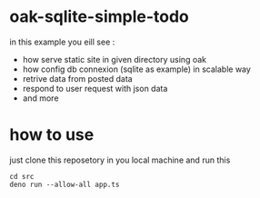# oak-sqlite-simple-todo
in this example you eill see : <br>
- how serve static site in given directory using oak <br>
- how config db connexion (sqlite as example) in scalable way <br>
- retrive data from posted data <br>
- respond to user request with json data <br>
- and more
# how to use 
just clone this reposetory in you local machine and run this <br>
```
cd src
deno run --allow-all app.ts
```

